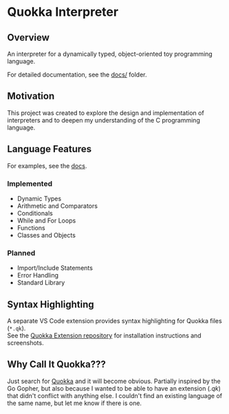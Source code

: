# Quokka Interpreter

## Overview

An interpreter for a dynamically typed, object-oriented toy programming language.

For detailed documentation, see the [docs/](docs) folder.

## Motivation

This project was created to explore the design and implementation of interpreters and to deepen my understanding of the C programming language.

## Language Features
For examples, see the [docs](docs/FEATURES.md).

### Implemented

- Dynamic Types
- Arithmetic and Comparators
- Conditionals
- While and For Loops
- Functions
- Classes and Objects

### Planned

- Import/Include Statements
- Error Handling
- Standard Library

## Syntax Highlighting

A separate VS Code extension provides syntax highlighting for Quokka files (`*.qk`).  
See the [Quokka Extension repository](https://github.com/Turnlings/quokka-extension) for installation instructions and screenshots.

## Why Call It Quokka???

Just search for [Quokka](https://www.google.com/search?q=quokka) and it will become obvious. Partially inspired by the Go Gopher, but also because I wanted to be able to have an extension (*.qk*) that didn't conflict with anything else. I couldn't find an existing language of the same name, but let me know if there is one.
